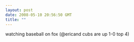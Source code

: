 ```yaml
---
layout: post
date: 2008-05-10 20:56:50 GMT
title: ""
---
```

watching baseball on fox (@ericand cubs are up 1-0 top 4)